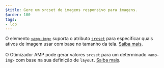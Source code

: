 ```yaml
---
$title: Gere um srcset de imagens responsivo para imagens.
$order: 100
tags:
- lcp
---
```


O elemento [`<amp-img>`](https://amp.dev/documentation/components/amp-img/?format=websites) suporta o atributo [`srcset`](https://web.dev/use-srcset-to-automatically-choose-the-right-image/) para especificar quais ativos de imagem usar com base no tamanho da tela. [Saiba mais](https://amp.dev/documentation/guides-and-tutorials/develop/style_and_layout/art_direction/).<br><br>O Otimizador AMP pode gerar valores `srcset` para um determinado `<amp-img>` com base na sua definição de `layout`. [Saiba mais](https://amp.dev/documentation/guides-and-tutorials/optimize-and-measure/amp-optimizer-guide/node-amp-optimizer/?format=websites#image-optimization).

